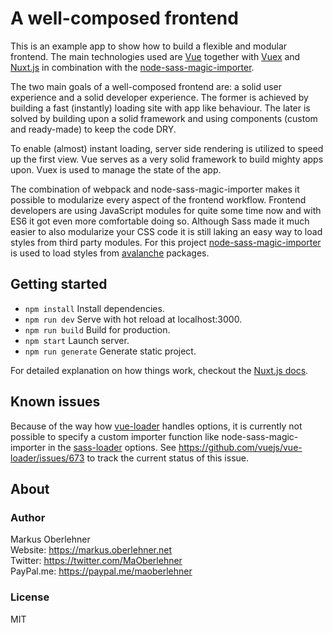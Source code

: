 # A well-composed frontend
This is an example app to show how to build a flexible and modular frontend. The main technologies used are [Vue](https://vuejs.org) together with [Vuex](https://vuex.vuejs.org/en/) and [Nuxt.js](https://nuxtjs.org/) in combination with the [node-sass-magic-importer](https://github.com/maoberlehner/node-sass-magic-importer).

The two main goals of a well-composed frontend are: a solid user experience and a solid developer experience. The former is achieved by building a fast (instantly) loading site with app like behaviour. The later is solved by building upon a solid framework and using components (custom and ready-made) to keep the code DRY.

To enable (almost) instant loading, server side rendering is utilized to speed up the first view. Vue serves as a very solid framework to build mighty apps upon. Vuex is used to manage the state of the app.

The combination of webpack and node-sass-magic-importer makes it possible to modularize every aspect of the frontend workflow. Frontend developers are using JavaScript modules for quite some time now and with ES6 it got even more comfortable doing so. Although Sass made it much easier to also modularize your CSS code it is still laking an easy way to load styles from third party modules. For this project [node-sass-magic-importer](https://github.com/maoberlehner/node-sass-magic-importer) is used to load styles from [avalanche](https://avalanche.oberlehner.net/) packages.

## Getting started
- `npm install` Install dependencies.
- `npm run dev` Serve with hot reload at localhost:3000.
- `npm run build` Build for production.
- `npm start` Launch server.
- `npm run generate` Generate static project.

For detailed explanation on how things work, checkout the [Nuxt.js docs](https://github.com/nuxt/nuxt.js).

## Known issues
Because of the way how [vue-loader](https://github.com/vuejs/vue-loader) handles options, it is currently not possible to specify a custom importer function like node-sass-magic-importer in the [sass-loader](https://github.com/webpack-contrib/sass-loader) options. See https://github.com/vuejs/vue-loader/issues/673 to track the current status of this issue.

## About
### Author
Markus Oberlehner  
Website: https://markus.oberlehner.net  
Twitter: https://twitter.com/MaOberlehner  
PayPal.me: https://paypal.me/maoberlehner

### License
MIT
